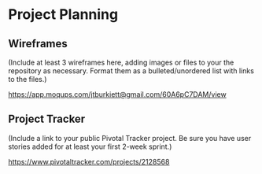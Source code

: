 # Project Planning

## Wireframes

(Include at least 3 wireframes here, adding images or files to your the repository as necessary. Format them as a bulleted/unordered list with links to the files.)

https://app.moqups.com/jtburkiett@gmail.com/60A6pC7DAM/view

## Project Tracker

(Include a link to your public Pivotal Tracker project. Be sure you have user stories added for at least your first 2-week sprint.)

https://www.pivotaltracker.com/projects/2128568
